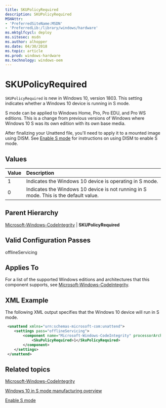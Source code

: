 ```yaml
---
title: SKUPolicyRequired
description: SKUPolicyRequired
MSHAttr:
- 'PreferredSiteName:MSDN'
- 'PreferredLib:/library/windows/hardware'
ms.mktglfcycl: deploy
ms.sitesec: msdn
ms.author: alhopper
ms.date: 04/30/2018
ms.topic: article
ms.prod: windows-hardware
ms.technology: windows-oem
---
```

# SKUPolicyRequired

`SKUPolicyRequired` is new in Windows 10, version 1803. This setting indicates whether a Windows 10 device is running in S mode.

S mode can be applied to Windows Home, Pro, Pro EDU, and Pro WS editions. This is a change from previous versions of Windows where Windows 10 S was its own edition with its own base media.

After finalizing your Unattend file, you'll need to apply it to a mounted image using DISM. See [Enable S mode](https://docs.microsoft.com/en-us/windows-hardware/manufacture/desktop/windows-10-s-enable-s-mode) for instructions on using DISM to enable S mode.

## Values

| Value             | Description                                                                      |
|:------------------|:---------------------------------------------------------------------------------|
| 1                 | Indicates the Windows 10 device is operating in S mode.                          |
| 0                 | Indicates the Windows 10 device is not running in S mode. This is the default value.  |

## Parent Hierarchy

[Microsoft-Windows-CodeIntegrity](microsoft-windows-codeintegrity.md) | **SKUPolicyRequired**

## Valid Configuration Passes

offlineServicing

## Applies To

For a list of the supported Windows editions and architectures that this component supports, see [Microsoft-Windows-CodeIntegrity](microsoft-windows-codeintegrity.md).

## XML Example

The following XML output specifies that the Windows 10 device will run in S mode.

```XML
 <unattend xmlns="urn:schemas-microsoft-com:unattend">
    <settings pass="offlineServicing">
        <component name="Microsoft-Windows-CodeIntegrity" processorArchitecture="amd64" publicKeyToken="31bf39567ab364e25" language="neutral" versionScope="nonSxS" xmlns:wcm="http://schemas.microsoft.com/WMIConfig/2002/State" xmlns:xsi="http://www.w3.org/2001/XMLSchema-instance">
            <SkuPolicyRequired>1</SkuPolicyRequired>
        </component>
    </settings>
 </unattend>
```

## Related topics

[Microsoft-Windows-CodeIntegrity](microsoft-windows-codeintegrity.md)

[Windows 10 in S mode manufacturing overview](https://docs.microsoft.com/en-us/windows-hardware/manufacture/desktop/windows-10-s-overview)

[Enable S mode](https://docs.microsoft.com/en-us/windows-hardware/manufacture/desktop/windows-10-s-enable-s-mode)